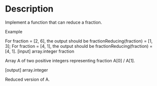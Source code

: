# Description

Implement a function that can reduce a fraction.

Example

For fraction = [2, 6], the output should be
fractionReducing(fraction) = [1, 3];
For fraction = [4, 1], the output should be
fractionReducing(fraction) = [4, 1].
[input] array.integer fraction

Array A of two positive integers representing fraction A[0] / A[1].

[output] array.integer

Reduced version of A.
